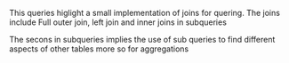 This queries higlight a small implementation of joins for quering.
The joins include Full outer join, left join and inner joins in subqueries

The secons in subqueries implies the use of sub queries to find different aspects of other tables more so for aggregations
